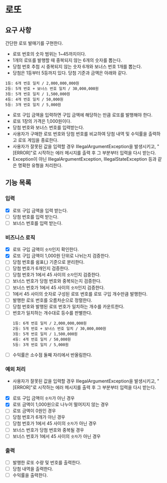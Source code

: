 # 로또

## 요구 사항
간단한 로또 발매기를 구현한다.

* 로또 번호의 숫자 범위는 1~45까지이다.
* 1개의 로또를 발행할 때 중복되지 않는 6개의 숫자를 뽑는다.
* 당첨 번호 추첨 시 중복되지 않는 숫자 6개와 보너스 번호 1개를 뽑는다.
* 당첨은 1등부터 5등까지 있다. 당첨 기준과 금액은 아래와 같다.
```text
1등: 6개 번호 일치 / 2,000,000,000원
2등: 5개 번호 + 보너스 번호 일치 / 30,000,000원
3등: 5개 번호 일치 / 1,500,000원
4등: 4개 번호 일치 / 50,000원
5등: 3개 번호 일치 / 5,000원
```
* 로또 구입 금액을 입력하면 구입 금액에 해당하는 만큼 로또를 발행해야 한다.
* 로또 1장의 가격은 1,000원이다.
* 당첨 번호와 보너스 번호를 입력받는다.
* 사용자가 구매한 로또 번호와 당첨 번호를 비교하여 당첨 내역 및 수익률을 출력하고 로또 게임을 종료한다.
* 사용자가 잘못된 값을 입력할 경우 IllegalArgumentException을 발생시키고, "[ERROR]"로 시작하는 에러 메시지를 출력 후 그 부분부터 입력을 다시 받는다.
* Exception이 아닌 IllegalArgumentException, IllegalStateException 등과 같은 명확한 유형을 처리한다.

## 기능 목록
### 입력
- [x] 로또 구입 금액을 입력 받는다.
- [ ] 당첨 번호를 입력 받는다.
- [ ] 보너스 번호를 입력 받는다.

### 비즈니스 로직
- [x] 로또 구입 금액이 `숫자`인지 확인한다.
- [x] 로또 구입 금액이 1,000원 단위로 나뉘는지 검증한다.
- [ ] 당첨 번호를 쉼표(,) 기준으로 분리한다.
- [ ] 당첨 번호가 6개인지 검증한다.
- [ ] 당첨 번호가 1에서 45 사이의 `숫자`인지 검증한다.
- [ ] 보너스 번호가 당첨 번호와 중복되는지 검증한다.
- [ ] 보너스 번호가 1에서 45 사이의 `숫자`인지 검증한다.
- [ ] 1에서 45 사이의 숫자로 구성된 로또 번호를 로또 구입 개수만큼 발행한다.
- [ ] 발행한 로또 번호를 오름차순으로 정렬한다.
- [ ] 당첨 번호와 발행된 로또 번호가 일치하는 개수를 카운트한다.
- [ ] 번호가 일치하는 개수대로 등수를 판별한다.
    ```text
    1등: 6개 번호 일치 / 2,000,000,000원
    2등: 5개 번호 + 보너스 번호 일치 / 30,000,000원
    3등: 5개 번호 일치 / 1,500,000원
    4등: 4개 번호 일치 / 50,000원
    5등: 3개 번호 일치 / 5,000원
    ```
- [ ] 수익률은 소수점 둘째 자리에서 반올림한다.

### 예외 처리
* 사용자가 잘못된 값을 입력할 경우 IllegalArgumentException을 발생시키고, "[ERROR]"로 시작하는 에러 메시지를 출력 후 그 부분부터 입력을 다시 받는다.

- [x] 로또 구입 금액이 `숫자`가 아닌 경우
- [x] 로또 금액이 1,000원으로 나누어 떨어지지 않는 경우
- [ ] 로또 금액이 0원인 경우
- [ ] 당첨 번호가 6개가 아닌 경우
- [ ] 당첨 번호가 1에서 45 사이의 `숫자`가 아닌 경우
- [ ] 보너스 번호가 당첨 번호와 중복될 경우
- [ ] 보너스 번호가 1에서 45 사이의 `숫자`가 아닌 경우

### 출력
- [ ] 발행한 로또 수량 및 번호를 출력한다.
- [ ] 당첨 내역을 출력한다.
- [ ] 수익률을 출력한다.

